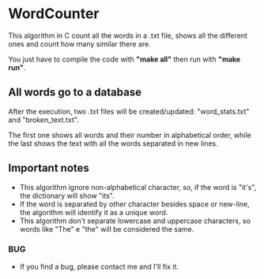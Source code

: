 # WordCounter
This algorithm in C count all the words in a .txt file, shows all the different ones and count how many similar there are.

You just have to compile the code with **"make all"** then run with **"make run"**.

## All words go to a database
After the execution, two .txt files will be created/updated: "word_stats.txt" and "broken_text.txt".

The first one shows all words and their number in alphabetical order, while the last shows the text with all the words separated in new lines.

## Important notes
* This algorithm ignore non-alphabetical character, so, if the word is "it's", the dictionary will show "its".
* If the word is separated by other character besides space or new-line, the algorithm will identify it as a unique word.
* This algorithm don't separate lowercase and uppercase characters, so words like "The" e "the" will be considered the same.

### BUG
* If you find a bug, please contact me and I'll fix it.
